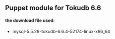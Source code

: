 ## Puppet module for Tokudb 6.6

#### the download file used:
- mysql-5.5.28-tokudb-6.6.4-52174-linux-x86_64

